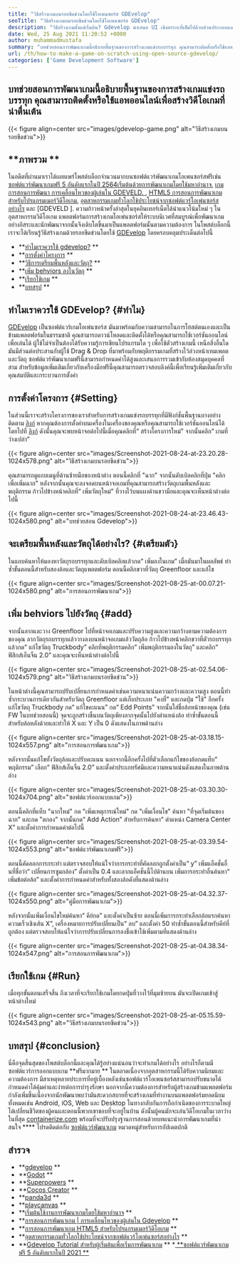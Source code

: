 ```yaml
---
title: "วิธีสร้างเกมบนรอยขีดข่วนโดยใช้โอเพนซอร์ส GDEvelop" 
seoTitle: "วิธีสร้างเกมบนรอยขีดข่วนโดยใช้โอเพนซอร์ส GDEvelop" 
description: "วิธีสร้างเกมตั้งแต่เริ่มต้น? Gdevelop นำเสนอ UI เชิงตรรกะที่เต็มไปด้วยส่วนประกอบและพฤติกรรมมากมายเพื่อสร้างวิดีโอเกมสำหรับเว็บเดสก์ท็อป iOS และ Android" 
date: Wed, 25 Aug 2021 11:20:52 +0000
author: muhammadmustafa
summary: "บทช่วยสอนการพัฒนาเกมนี้อธิบายพื้นฐานของการสร้างเกมแข่งรถบรรทุก คุณสามารถติดตั้งหรือใช้แอพออนไลน์เพื่อสร้างวิดีโอเกมที่น่าตื่นเต้น" 
url: /th/how-to-make-a-game-on-scratch-using-open-source-gdevelop/
categories: ['Game Development Software']
---
```


## บทช่วยสอนการพัฒนาเกมนี้อธิบายพื้นฐานของการสร้างเกมแข่งรถบรรทุก คุณสามารถติดตั้งหรือใช้แอพออนไลน์เพื่อสร้างวิดีโอเกมที่น่าตื่นเต้น

{{< figure align=center src="images/gdevelop-game.png" alt="วิธีสร้างเกมบนรอยขีดข่วน">}}


##  **ภาพรวม ** 
ในอดีตที่ผ่านมาเราได้เผยแพร่โพสต์บล็อกจำนวนมากบนซอฟต์แวร์พัฒนาเกมโอเพนซอร์สฟรีเช่น [ซอฟต์แวร์พัฒนาเกมฟรี 5 อันดับแรกในปี 2564][1][เริ่มต้นด้วยการพัฒนาเกมโดยใช้มหาอำนาจ][2], [เกม การสอนการพัฒนา การเคลื่อนไหวของผู้เล่นใน GDEVELD. ][3], [HTML5 การสอนการพัฒนาเกมสำหรับโปรแกรมเมอร์วิดีโอเกม][4], [อุตสาหกรรมเกมทั่วโลกใช้ประโยชน์จากซอฟต์แวร์โอเพ่นซอร์สอย่างไร][5] และ [GDEVELD ]. ความก้าวหน้าครั้งล่าสุดในยุคอินเทอร์เน็ตได้นำแนวโน้มใหม่ ๆ ในอุตสาหกรรมวิดีโอเกม แพลตฟอร์มการสร้างเกมโอเพ่นซอร์สให้ระบบนิเวศที่สมบูรณ์เพื่อพัฒนาเกมอย่างอิสระและนักพัฒนาจากนั้นจึงเติบโตขึ้นมาเป็นแพลตฟอร์มนั้นตามความต้องการ ในโพสต์บล็อกนี้เราจะได้เรียนรู้วิธีสร้างเกมด้วยรอยขีดข่วนโดยใช้ [GDEvelop][7] โดยครอบคลุมประเด็นต่อไปนี้
  * **[ทำไมเราควรใช้ gdevelop?][8] ** 
  * **[การตั้งค่าโครงการ][9] ** 
  * **[วิธีการเตรียมพื้นหลังและวัตถุ?][10] ** 
  * **[เพิ่ม behviors ลงในวัตถุ][11] ** 
  * **[เรียกใช้เกม][12] ** 
  * **[บทสรุป][13] ** 

## ทำไมเราควรใช้ GDEvelop?   {#ทำไม}
[GDEvelop][7] เป็นซอฟต์แวร์เกมโอเพ่นซอร์ส มันมาพร้อมกับความสามารถในการโฮสต์ตนเองและเป็นข้ามแพลตฟอร์มในธรรมชาติ คุณสามารถดาวน์โหลดและติดตั้งได้หรือคุณสามารถใช้เวอร์ชันออนไลน์เพื่อเล่นได้ ผู้ใช้ไม่จำเป็นต้องได้รับความรู้การเขียนโปรแกรมใด ๆ เพื่อใช้ตัวสร้างเกมนี้ เหนือสิ่งอื่นใดมันมีส่วนต่อประสานกับผู้ใช้ Drag & Drop ที่มาพร้อมกับพฤติกรรมเกมที่สร้างไว้ล่วงหน้าเทมเพลตและวัตถุ ซอฟต์แวร์พัฒนาเกมฟรีนี้สามารถกำหนดค่าได้สูงและเสนอการรวมเข้ากับห้องสมุดบุคคลที่สาม สำหรับข้อมูลเพิ่มเติมเกี่ยวกับเครื่องมือฟรีนี้คุณสามารถตรวจสอบลิงค์นี้เพื่อเรียนรู้เพิ่มเติมเกี่ยวกับคุณสมบัติและกระบวนการตั้งค่า

## การตั้งค่าโครงการ   {#Setting}
ในส่วนนี้เราจะสร้างโครงการของเราสำหรับการสร้างเกมแข่งรถบรรทุกที่มีฟังก์ชั่นพื้นฐานบางอย่าง ติดตาม [ลิงก์][6] หากคุณต้องการตั้งค่าบนเครื่องในเครื่องของคุณหรือคุณสามารถใช้เวอร์ชันออนไลน์ได้โดยไปที่ [ลิงก์][14]
ดังนั้นคุณจะพบหน้าจอต่อไปนี้เมื่อคุณคลิกที่“ สร้างโครงการใหม่” จากนั้นคลิก“ เกมที่ว่างเปล่า”

{{< figure align=center src="images/Screenshot-2021-08-24-at-23.20.28-1024x578.png" alt="วิธีสร้างเกมบนรอยขีดข่วน">}}

คุณสามารถดูแถบเมนูที่ด้านซ้ายมือของหน้าต่าง ตอนนี้คลิกที่ "ฉาก" จากนั้นดับเบิลคลิกที่ปุ่ม "คลิกเพื่อเพิ่มฉาก" หลังจากนั้นคุณจะลงจอดบนหน้าจอเกมที่คุณสามารถสร้างวัตถุเกมพื้นหลังและพฤติกรรม ก้าวไปข้างหน้าคลิกที่“ เพิ่มวัตถุใหม่” ที่วางไว้บนแผงด้านขวามือและคุณจะเห็นหน้าต่างต่อไปนี้

{{< figure align=center src="images/Screenshot-2021-08-24-at-23.46.43-1024x580.png" alt="บทช่วยสอน Gdevelop">}}


## จะเตรียมพื้นหลังและวัตถุได้อย่างไร?   {#เตรียมตัว}
ในแถบค้นหาให้มองหาวัตถุรถบรรทุกและดับเบิลคลิกแล้วกด“ เพิ่มลงในเกม” เมื่อมันมาในผลลัพธ์ ทำซ้ำขั้นตอนนี้สำหรับสองล้อและวัตถุแพลตฟอร์ม ตอนนี้คลิกขวาที่วัตถุ Greenfloor และแก้ไข

{{< figure align=center src="images/Screenshot-2021-08-25-at-00.07.21-1024x580.png" alt="การสอนการพัฒนาเกม">}}


## เพิ่ม behviors ไปยังวัตถุ   {#add}
จากนั้นลากและวาง Greenfloor ไปที่หน้าจอเกมและปรับความสูงและความกว้างตามความต้องการของคุณ ลากวัตถุรถบรรทุกแล้ววางลงบนหน้าจอเกมแล้ววัตถุล้อ ก้าวไปข้างหน้าคลิกขวาที่ตัวรถบรรทุกแล้วกด“ แก้ไขวัตถุ Truckbody” คลิกที่พฤติกรรมคลิก“ เพิ่มพฤติกรรมลงในวัตถุ” และคลิก“ ฟิสิกส์เอ็นจิ้น 2.0” และคุณจะเห็นหน้าต่างต่อไปนี้

{{< figure align=center src="images/Screenshot-2021-08-25-at-02.54.06-1024x579.png" alt="วิธีสร้างเกมบนรอยขีดข่วน">}}

ในหน้าต่างนี้คุณสามารถปรับเปลี่ยนการกำหนดค่าเช่นความหนาแน่นความกว้างและความสูง ตอนนี้ทำซ้ำกระบวนการเดียวกันสำหรับวัตถุ Greenfloor แต่เก็บประเภท "คงที่" และกดปุ่ม "ใช้" อีกครั้งแก้ไขวัตถุ Truckbody กด“ แก้ไขคะแนน” กด“ Edd Points” จากนั้นใส่ชื่อล้อหน้าของคุณ (เช่น FW ในบทช่วยสอนนี้) จุดจะถูกสร้างขึ้นบนวัตถุเพียงลากจุดนั้นไปยังตำแหน่งล้อ ทำซ้ำขั้นตอนนี้สำหรับล้อหลังด้วยและทำให้ X และ Y เป็น 0 ดังแสดงในภาพด้านล่าง

{{< figure align=center src="images/Screenshot-2021-08-25-at-03.18.15-1024x557.png" alt="การสอนการพัฒนาเกม">}}

หลังจากนั้นแก้ไขทั้งวัตถุล้อและปรับคะแนน นอกจากนี้อีกครั้งไปที่ตัวเลือกแก้ไขของล้อกดแท็บ“ พฤติกรรม” เลือก“ ฟิสิกส์เอ็นจิ้น 2.0” และตั้งค่าประเภทรัศมีและความหนาแน่นดังแสดงในภาพด้านล่าง

{{< figure align=center src="images/Screenshot-2021-08-25-at-03.30.30-1024x704.png" alt="ซอฟต์แวร์ออกแบบเกม">}}

ตอนนี้คลิกที่แท็บ "ฉากใหม่" กด "เพิ่มเหตุการณ์ใหม่" กด "เพิ่มเงื่อนไข" ค้นหา "ที่จุดเริ่มต้นของฉาก" และกด "ตกลง" จากนั้นกด“ Add Action” สำหรับการค้นหา“ ตำแหน่ง Camera Center X” และตั้งค่าการกำหนดค่าต่อไปนี้

{{< figure align=center src="images/Screenshot-2021-08-25-at-03.39.54-1024x553.png" alt="ซอฟต์แวร์พัฒนาเกมฟรี">}}

ตอนนี้คัดลอกการกระทำ แต่ตรวจสอบให้แน่ใจว่าการกระทำที่คัดลอกถูกตั้งค่าเป็น“ y” เพิ่มแอ็คชั่นอื่นที่ชื่อว่า“ เปลี่ยนการซูมกล้อง” ตั้งค่าเป็น 0.4 และลากแอ็คชั่นนี้ไปด้านบน เพิ่มการกระทำอื่นค้นหา“ เพิ่มข้อต่อล้อ” และตั้งค่าการกำหนดค่าสำหรับทั้งสองล้อดังที่แสดงด้านล่าง

{{< figure align=center src="images/Screenshot-2021-08-25-at-04.32.37-1024x550.png" alt="คู่มือการพัฒนาเกม">}}

หลังจากนั้นเพิ่มเงื่อนไขใหม่ค้นหา“ คีย์กด” และตั้งค่าเป็นซ้าย ตอนนี้เพิ่มการกระทำเลือกล้อแรกค้นหาความเร็วเชิงเส้น X”, เครื่องหมายการปรับเปลี่ยนเป็น“ ลบ” และตั้งค่า 50 ทำซ้ำขั้นตอนนี้สำหรับคีย์ที่ถูกต้อง แต่ตรวจสอบให้แน่ใจว่าการปรับเปลี่ยนการลงชื่อเข้าใช้เพิ่มตามที่แสดงด้านล่าง

{{< figure align=center src="images/Screenshot-2021-08-25-at-04.38.34-1024x547.png" alt="การสอนการพัฒนาเกม">}}


## เรียกใช้เกม   {#Run}
เมื่อทุกขั้นตอนเสร็จสิ้น ถึงเวลาที่จะเรียกใช้เกมโดยกดปุ่มที่วางไว้ที่มุมซ้ายบน มันจะเปิดเกมเข้าสู่หน้าต่างใหม่

{{< figure align=center src="images/Screenshot-2021-08-25-at-05.15.59-1024x543.png" alt="วิธีสร้างเกมบนรอยขีดข่วน">}}


## บทสรุป   {#conclusion}
นี่คือจุดสิ้นสุดของโพสต์บล็อกนี้และคุณได้รู้อย่างแน่นอนว่าจะทำเกมได้อย่างไร อย่างไรก็ตามมีซอฟต์แวร์การออกแบบเกม  **ฟรีมากมาย **  ในตลาดเนื่องจากอุตสาหกรรมนี้ได้รับความนิยมและความต้องการ มีสาเหตุหลายประการที่อยู่เบื้องหลังเช่นซอฟต์แวร์โอเพนซอร์สสามารถปรับขนาดได้กำหนดค่าได้คุ้มค่าและง่ายต่อการบำรุงรักษา นอกจากนี้ความต้องการสำหรับผู้สร้างเกมข้ามแพลตฟอร์มกำลังเพิ่มขึ้นเนื่องจากนักพัฒนาพบว่ามันสะดวกสบายที่จะสร้างเกมที่ทำงานบนแพลตฟอร์มยอดนิยมทั้งหมดเช่น Android, iOS, Web และ Desktop ในทางกลับกันการถือกำเนิดของการระบาดใหญ่ได้เปลี่ยนชีวิตของผู้คนและตอนนี้พวกเขาชอบที่จะอยู่ในบ้าน ดังนั้นผู้คนมักจะเล่นวิดีโอเกมในเวลาว่าง
ในที่สุด [containerize.com][15] พร้อมที่จะปรับปรุงฐานการสอนด้วยบทแนะนำการพัฒนาเกมที่น่าสนใจ  ****  โปรดติดต่อกับ [ซอฟต์แวร์พัฒนาเกม][16] หมวดหมู่สำหรับการอัปเดตปกติ

## สำรวจ
  * **[gdevelop][7] ** 
  * **[Godot][17] ** 
  * **[Superpowers][18] ** 
  * **[Cocos Creator][19] ** 
  * **[panda3d][20] ** 
  * **[playcanvas][21] ** 
  * **[เริ่มต้นใช้งานการพัฒนาเกมโดยใช้มหาอำนาจ][2] ** 
  * **[การสอนการพัฒนาเกม | การเคลื่อนไหวของผู้เล่นใน Gdevelop][3] ** 
  * **[การสอนการพัฒนาเกม HTML5 สำหรับโปรแกรมเมอร์วิดีโอเกม][4] ** 
  * **[อุตสาหกรรมเกมทั่วโลกใช้ประโยชน์จากซอฟต์แวร์โอเพ่นซอร์สอย่างไร][5] ** 
  * **[Gdevelop Tutorial สำหรับผู้เริ่มต้นเพื่อเริ่มการพัฒนาเกม][6] ** 
  *[ **ซอฟต์แวร์พัฒนาเกมฟรี 5 อันดับแรกในปี 2021 ** ][1]

  
[1]: https://blog.containerize.com/game-development-software/top-5-free-game-development-software-in-the-year-2021/
[2]: https://blog.containerize.com/game-development-software/superpowers-animation-getting-started-with-game-development/
[3]: https://blog.containerize.com/game-development-software/game-development-tutorial-player-movement-in-gdevelop/
[4]: https://blog.containerize.com/2021/05/19/html5-game-development-tutorial-for-video-game-programmers/
[5]: https://blog.containerize.com/game-development-software/how-global-gaming-market-leveraging-open-source-software/
[6]: https://blog.containerize.com/game-development-software/game-development-tutorial-player-movement-in-gdevelop/
[7]: https://products.containerize.com/game-development-software/gdevelop/
[8]: #why
[9]: #setting
[10]: #prepare
[11]: #add
[12]: #run
[13]: #Conclusion
[14]: https://editor.gdevelop-app.com/
[15]: https://www.containerize.com/
[16]: https://products.containerize.com/game-development-software/
[17]: https://products.containerize.com/game-development-software/godot/
[18]: https://products.containerize.com/game-development-software/superpowers/
[19]: https://products.containerize.com/game-development-software/cocos-creator/
[20]: https://products.containerize.com/game-development-software/panda3d/
[21]: https://products.containerize.com/game-development-software/playcanvas/
